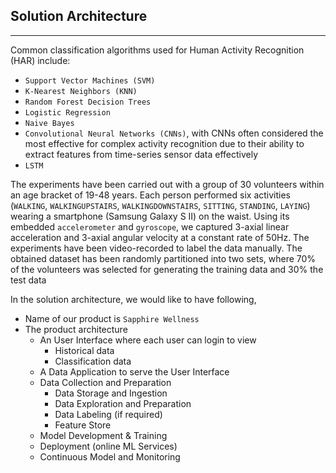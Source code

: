 ## Solution Architecture
---


Common classification algorithms used for Human Activity Recognition (HAR) include: 

- `Support Vector Machines (SVM)` 
- `K-Nearest Neighbors (KNN)`
- `Random Forest Decision Trees` 
- `Logistic Regression`
- `Naive Bayes`
- `Convolutional Neural Networks (CNNs)`, with CNNs often considered the most effective for complex activity recognition due to their ability to extract features from time-series sensor data effectively
- `LSTM`

The experiments have been carried out with a group of 30 volunteers within an age bracket of 19-48 years. Each person performed six activities (`WALKING`, `WALKINGUPSTAIRS`, `WALKINGDOWNSTAIRS`, `SITTING`, `STANDING`, `LAYING`) wearing a smartphone (Samsung Galaxy S II) on the waist. Using its embedded `accelerometer` and `gyroscope`, we captured 3-axial linear acceleration and 3-axial angular velocity at a constant rate of 50Hz. The experiments have been video-recorded to label the data manually. The obtained dataset has been randomly partitioned into two sets, where 70% of the volunteers was selected for generating the training data and 30% the test data

In the solution architecture, we would like to have following, 

- Name of our product is `Sapphire Wellness`
- The product architecture
  - An User Interface where each user can login to view
     - Historical data
     - Classification data
  - A Data Application to serve the User Interface
  - Data Collection and Preparation
     - Data Storage and Ingestion
     - Data Exploration and Preparation
     - Data Labeling (if required)
     - Feature Store
  - Model Development & Training
  - Deployment (online ML Services)
  - Continuous Model and Monitoring
